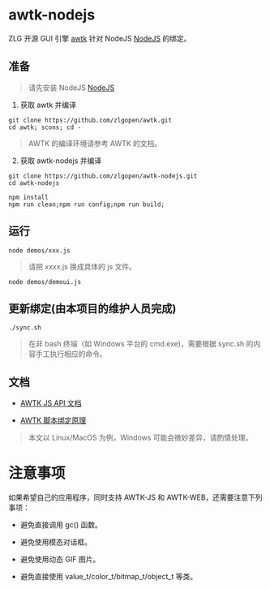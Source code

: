 # awtk-nodejs

ZLG 开源 GUI 引擎 [awtk](https://github.com/zlgopen/awtk) 针对 NodeJS [NodeJS](https://nodejs.org) 的绑定。

## 准备

> 请先安装 NodeJS [NodeJS](https://nodejs.org)

1. 获取 awtk 并编译

```
git clone https://github.com/zlgopen/awtk.git
cd awtk; scons; cd -
```

> AWTK 的编译环境请参考 AWTK 的文档。

2. 获取 awtk-nodejs 并编译

```
git clone https://github.com/zlgopen/awtk-nodejs.git
cd awtk-nodejs
```

```
npm install
npm run clean;npm run config;npm run build;
```

## 运行

```
node demos/xxx.js
```

> 请把 xxxx.js 换成具体的 js 文件。

```
node demos/demoui.js
```

## 更新绑定(由本项目的维护人员完成)

```
./sync.sh
```

> 在非 bash 终端（如 Windows 平台的 cmd.exe)，需要根据 sync.sh 的内容手工执行相应的命令。

## 文档

* [AWTK JS API 文档](https://github.com/zlgopen/awtk-binding/tree/master/docs/js)

* [AWTK 脚本绑定原理](https://github.com/zlgopen/awtk/blob/master/docs/script_binding.md)


> 本文以 Linux/MacOS 为例，Windows 可能会微妙差异，请酌情处理。

# 注意事项

如果希望自己的应用程序，同时支持 AWTK-JS 和 AWTK-WEB，还需要注意下列事项：

* 避免直接调用 gc() 函数。

* 避免使用模态对话框。

* 避免使用动态 GIF 图片。

* 避免直接使用 value\_t/color\_t/bitmap\_t/object\_t 等类。
